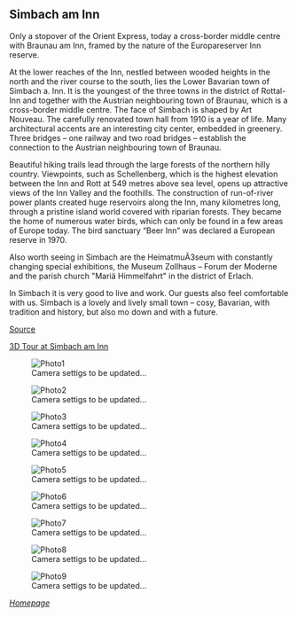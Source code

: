 ## Simbach am Inn

Only a stopover of the Orient Express, today a cross-border middle centre with Braunau am Inn, framed by the nature of the Europareserver Inn reserve.

At the lower reaches of the Inn, nestled between wooded heights in the north and the river course to the south, lies the Lower Bavarian town of Simbach a. Inn. It is the youngest of the three towns in the district of Rottal-Inn and together with the Austrian neighbouring town of Braunau, which is a cross-border middle centre.
The face of Simbach is shaped by Art Nouveau. The carefully renovated town hall from 1910 is a year of life. Many architectural accents are an interesting city center, embedded in greenery. Three bridges – one railway and two road bridges – establish the connection to the Austrian neighbouring town of Braunau.

Beautiful hiking trails lead through the large forests of the northern hilly country. Viewpoints, such as Schellenberg, which is the highest elevation between the Inn and Rott at 549 metres above sea level, opens up attractive views of the Inn Valley and the foothills. The construction of run-of-river power plants created huge reservoirs along the Inn, many kilometres long, through a pristine island world covered with riparian forests. They became the home of numerous water birds, which can only be found in a few areas of Europe today. The bird sanctuary “Beer Inn” was declared a European reserve in 1970.

Also worth seeing in Simbach are the HeimatmuÃ3seum with constantly changing special exhibitions, the Museum Zollhaus – Forum der Moderne and the parish church "Mariä Himmelfahrt" in the district of Erlach.

In Simbach it is very good to live and work. Our guests also feel comfortable with us. Simbach is a lovely and lively small town – cosy, Bavarian, with tradition and history, but also mo down and with a future.

[Source](https://www.entdeckerviertel.at/oesterreich-stadt-ort/detail/490000053/simbach-am-inn.html)

[3D Tour at Simbach am Inn](https://tour.3d-innviertel.at/de/tour/simbach)

<link rel="stylesheet" href="/Shutter101/css/photo-tile.css">
<div class="gallery">
        <figure>
                <img src="/Shutter101/photos/Simbach/img/photo1.jpg" alt="Photo1">
                <figcaption>Camera settigs to be updated...</figcaption>
        </figure>
        <figure>
                <img src="/Shutter101/photos/Simbach/img/photo2.jpg" alt="Photo2">
                <figcaption>Camera settigs to be updated...</figcaption>
        </figure>
        <figure>
                <img src="/Shutter101/photos/Simbach/img/photo3.jpg" alt="Photo3">
                <figcaption>Camera settigs to be updated...</figcaption>
        </figure>
        <figure>
                <img src="/Shutter101/photos/Simbach/img/photo4.jpg" alt="Photo4">
                <figcaption>Camera settigs to be updated...</figcaption>
        </figure>
        <figure>
                <img src="/Shutter101/photos/Simbach/img/photo5.jpg" alt="Photo5">
                <figcaption>Camera settigs to be updated...</figcaption>
        </figure>
        <figure>
                <img src="/Shutter101/photos/Simbach/img/photo6.jpg" alt="Photo6">
                <figcaption>Camera settigs to be updated...</figcaption>
        </figure>
        <figure>
                <img src="/Shutter101/photos/Simbach/img/photo7.jpg" alt="Photo7">
                <figcaption>Camera settigs to be updated...</figcaption>
        </figure>
        <figure>
                <img src="/Shutter101/photos/Simbach/img/photo8.jpg" alt="Photo8">
                <figcaption>Camera settigs to be updated...</figcaption>
        </figure>
        <figure>
                <img src="/Shutter101/photos/Simbach/img/photo9.jpg" alt="Photo9">
                <figcaption>Camera settigs to be updated...</figcaption>
        </figure>
	
</div>



*[Homepage](README.md)*
